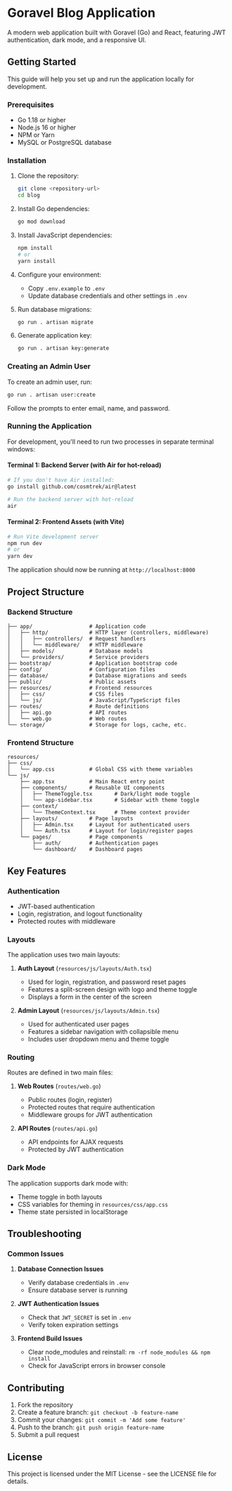 # Goravel Blog Application

A modern web application built with Goravel (Go) and React, featuring JWT authentication, dark mode, and a responsive UI.

## Getting Started

This guide will help you set up and run the application locally for development.

### Prerequisites

- Go 1.18 or higher
- Node.js 16 or higher
- NPM or Yarn
- MySQL or PostgreSQL database

### Installation

1. Clone the repository:
   ```bash
   git clone <repository-url>
   cd blog
   ```

2. Install Go dependencies:
   ```bash
   go mod download
   ```

3. Install JavaScript dependencies:
   ```bash
   npm install
   # or
   yarn install
   ```

4. Configure your environment:
   - Copy `.env.example` to `.env`
   - Update database credentials and other settings in `.env`

5. Run database migrations:
   ```bash
   go run . artisan migrate
   ```

6. Generate application key:
   ```bash
   go run . artisan key:generate
   ```

### Creating an Admin User

To create an admin user, run:

```bash
go run . artisan user:create
```

Follow the prompts to enter email, name, and password.

### Running the Application

For development, you'll need to run two processes in separate terminal windows:

#### Terminal 1: Backend Server (with Air for hot-reload)

```bash
# If you don't have Air installed:
go install github.com/cosmtrek/air@latest

# Run the backend server with hot-reload
air
```

#### Terminal 2: Frontend Assets (with Vite)

```bash
# Run Vite development server
npm run dev
# or
yarn dev
```

The application should now be running at `http://localhost:8000`

## Project Structure

### Backend Structure

```
├── app/                  # Application code
│   ├── http/             # HTTP layer (controllers, middleware)
│   │   ├── controllers/  # Request handlers
│   │   └── middleware/   # HTTP middleware
│   ├── models/           # Database models
│   └── providers/        # Service providers
├── bootstrap/            # Application bootstrap code
├── config/               # Configuration files
├── database/             # Database migrations and seeds
├── public/               # Public assets
├── resources/            # Frontend resources
│   ├── css/              # CSS files
│   └── js/               # JavaScript/TypeScript files
├── routes/               # Route definitions
│   ├── api.go            # API routes
│   └── web.go            # Web routes
└── storage/              # Storage for logs, cache, etc.
```

### Frontend Structure

```
resources/
├── css/
│   └── app.css           # Global CSS with theme variables
└── js/
    ├── app.tsx           # Main React entry point
    ├── components/       # Reusable UI components
    │   ├── ThemeToggle.tsx       # Dark/light mode toggle
    │   └── app-sidebar.tsx       # Sidebar with theme toggle
    ├── context/
    │   └── ThemeContext.tsx      # Theme context provider
    ├── layouts/          # Page layouts
    │   ├── Admin.tsx     # Layout for authenticated users
    │   └── Auth.tsx      # Layout for login/register pages
    └── pages/            # Page components
        ├── auth/         # Authentication pages
        └── dashboard/    # Dashboard pages
```

## Key Features

### Authentication

- JWT-based authentication
- Login, registration, and logout functionality
- Protected routes with middleware

### Layouts

The application uses two main layouts:

1. **Auth Layout** (`resources/js/layouts/Auth.tsx`)
   - Used for login, registration, and password reset pages
   - Features a split-screen design with logo and theme toggle
   - Displays a form in the center of the screen

2. **Admin Layout** (`resources/js/layouts/Admin.tsx`)
   - Used for authenticated user pages
   - Features a sidebar navigation with collapsible menu
   - Includes user dropdown menu and theme toggle

### Routing

Routes are defined in two main files:

1. **Web Routes** (`routes/web.go`)
   - Public routes (login, register)
   - Protected routes that require authentication
   - Middleware groups for JWT authentication

2. **API Routes** (`routes/api.go`)
   - API endpoints for AJAX requests
   - Protected by JWT authentication

### Dark Mode

The application supports dark mode with:

- Theme toggle in both layouts
- CSS variables for theming in `resources/css/app.css`
- Theme state persisted in localStorage

## Troubleshooting

### Common Issues

1. **Database Connection Issues**
   - Verify database credentials in `.env`
   - Ensure database server is running

2. **JWT Authentication Issues**
   - Check that `JWT_SECRET` is set in `.env`
   - Verify token expiration settings

3. **Frontend Build Issues**
   - Clear node_modules and reinstall: `rm -rf node_modules && npm install`
   - Check for JavaScript errors in browser console

## Contributing

1. Fork the repository
2. Create a feature branch: `git checkout -b feature-name`
3. Commit your changes: `git commit -m 'Add some feature'`
4. Push to the branch: `git push origin feature-name`
5. Submit a pull request

## License

This project is licensed under the MIT License - see the LICENSE file for details.
